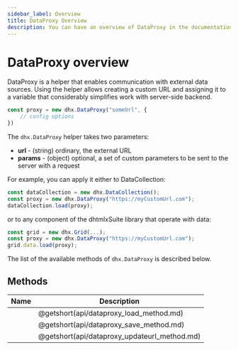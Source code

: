 ```yaml
---
sidebar_label: Overview
title: DataProxy Overview 
description: You can have an overview of DataProxy in the documentation of the DHTMLX JavaScript UI library. Browse developer guides and API reference, try out code examples and live demos, and download a free 30-day evaluation version of DHTMLX Suite 7.
---
```


# DataProxy overview

DataProxy is a helper that enables communication with external data sources. Using the helper allows creating a custom URL and assigning it to a variable that considerably simplifies work with server-side backend.

```js
const proxy = new dhx.DataProxy("someUrl", {
    // config options 
})
```

The `dhx.DataProxy` helper takes two parameters:

- **url** - (string) ordinary, the external URL
- **params** - (object) optional, a set of custom parameters to be sent to the server with a request

For example, you can apply it either to DataCollection:

```js
const dataCollection = new dhx.DataCollection();
const proxy = new dhx.DataProxy("https://myCustomUrl.com");
dataCollection.load(proxy);
```
or to any component of the dhtmlxSuite library that operate with data:

```js
const grid = new dhx.Grid(...);
const proxy = new dhx.DataProxy("https://myCustomUrl.com");
grid.data.load(proxy);
```

The list of the available methods of `dhx.DataProxy` is described below.

## Methods

| Name                                  | Description                                  |
| ------------------------------------- | -------------------------------------------- |
| [](api/dataproxy_load_method.md)      | @getshort(api/dataproxy_load_method.md)      |
| [](api/dataproxy_save_method.md)      | @getshort(api/dataproxy_save_method.md)      |
| [](api/dataproxy_updateurl_method.md) | @getshort(api/dataproxy_updateurl_method.md) |
